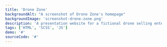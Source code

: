```yaml
---
title: 'Drone Zone'
backgroundAlt: "A screenshot of Drone Zone's homepage"
backgroundImage: 'screenshot-drone-zone.png'
description: 'A presentation website for a fictional drone selling enterprise. I built it for fun inspired by a couple of street adds.'
tags: ['HTML', 'SCSS', 'JS']
demo: '#'
sourceCode: '#'
---
```

